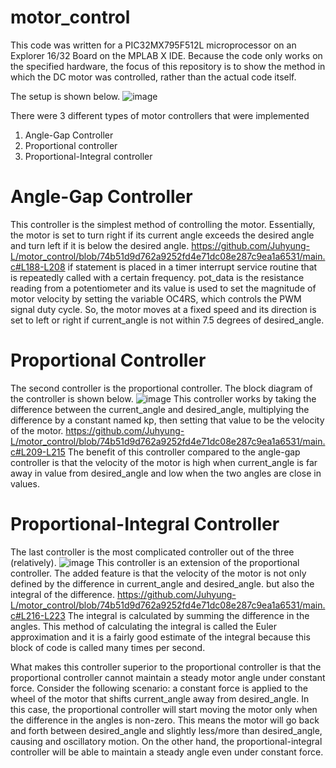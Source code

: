 # motor_control
This code was written for a PIC32MX795F512L microprocessor on an Explorer 16/32 Board on the MPLAB X IDE. Because the code only works on the specified hardware, the focus of this repository is to show the method in which the DC motor was controlled, rather than the actual code itself.

The setup is shown below.
![image](https://user-images.githubusercontent.com/102873080/232191986-107e832b-d7ba-4396-a0c3-46192310355f.png)

There were 3 different types of motor controllers that were implemented
1. Angle-Gap Controller
2. Proportional controller
3. Proportional-Integral controller

# Angle-Gap Controller
This controller is the simplest method of controlling the motor. Essentially, the motor is set to turn right if its current angle exceeds the desired angle and turn left if it is below the desired angle.
https://github.com/Juhyung-L/motor_control/blob/74b51d9d762a9252fd4e71dc08e287c9ea1a6531/main.c#L188-L208
if statement is placed in a timer interrupt service routine that is repeatedly called with a certain frequency. pot_data is the resistance reading from a potentiometer and its value is used to set the magnitude of motor velocity by setting the variable OC4RS, which controls the PWM signal duty cycle. So, the motor moves at a fixed speed and its direction is set to left or right if current_angle is not within 7.5 degrees of desired_angle.

# Proportional Controller
The second controller is the proportional controller. The block diagram of the controller is shown below.
![image](https://user-images.githubusercontent.com/102873080/232195599-76c0ed6b-1676-41b0-8801-fcac34222472.png)
This controller works by taking the difference between the current_angle and desired_angle, multiplying the difference by a constant named kp, then setting that value to be the velocity of the motor.
https://github.com/Juhyung-L/motor_control/blob/74b51d9d762a9252fd4e71dc08e287c9ea1a6531/main.c#L209-L215
The benefit of this controller compared to the angle-gap controller is that the velocity of the motor is high when current_angle is far away in value from desired_angle and low when the two angles are close in values.

# Proportional-Integral Controller
The last controller is the most complicated controller out of the three (relatively).
![image](https://user-images.githubusercontent.com/102873080/232196157-2df1eded-97cc-47f1-a6af-c059e11efd2e.png)
This controller is an extension of the proportional controller. The added feature is that the velocity of the motor is not only defined by the difference in current_angle and desired_angle. but also the integral of the difference.
https://github.com/Juhyung-L/motor_control/blob/74b51d9d762a9252fd4e71dc08e287c9ea1a6531/main.c#L216-L223
The integral is calculated by summing the difference in the angles. This method of calculating the integral is called the Euler approximation and it is a fairly good estimate of the integral because this block of code is called many times per second.

What makes this controller superior to the proportional controller is that the proportional controller cannot maintain a steady motor angle under constant force. Consider the following scenario: a constant force is applied to the wheel of the motor that shifts current_angle away from desired_angle. In this case, the proportional controller will start moving the motor only when the difference in the angles is non-zero. This means the motor will go back and forth between desired_angle and slightly less/more than desired_angle, causing and oscillatory motion. On the other hand, the proportional-integral controller will be able to maintain a steady angle even under constant force.

